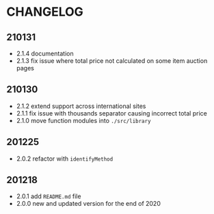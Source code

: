 # CHANGELOG

## 210131
- 2.1.4 documentation
- 2.1.3 fix issue where total price not calculated on some item auction pages

## 210130
- 2.1.2 extend support across international sites
- 2.1.1 fix issue with thousands separator causing incorrect total price
- 2.1.0 move function modules into `./src/library`

## 201225
- 2.0.2 refactor with `identifyMethod`

## 201218
- 2.0.1 add `README.md` file
- 2.0.0 new and updated version for the end of 2020